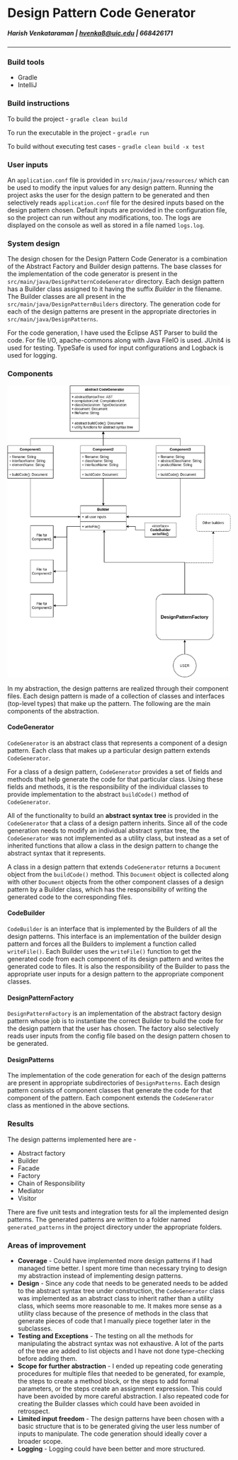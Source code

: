 # Design Pattern Code Generator
##### Harish Venkataraman | hvenka8@uic.edu | 668426171
---
### Build tools
* Gradle
* IntelliJ

### Build instructions

To build the project - ```gradle clean build```

To run the executable in the project - ```gradle run```

To build without executing test cases - ```gradle clean build -x test```

### User inputs

An ```application.conf``` file is provided in ```src/main/java/resources/``` which can be used to modify the input values for any design pattern. Running the project asks the user for the design pattern to be generated and then selectively reads ```application.conf``` file for the desired inputs based on the design pattern chosen. Default inputs are provided in the configuration file, so the project can run without any modifications, too. The logs are displayed on the console as well as stored in a file named ```logs.log```.

### System design

The design chosen for the Design Pattern Code Generator is a combination of the Abstract Factory and Builder design patterns. The base classes for the implementation of the code generator is present in the ```src/main/java/DesignPatternCodeGenerator``` directory. Each design pattern has a Builder class assigned to it having the suffix *Builder* in the filename. The Builder classes are all present in the ```src/main/java/DesignPatternBuilders``` directory. The generation code for each of the design patterns are present in the appropriate directories in ```src/main/java/DesignPatterns```. 

For the code generation, I have used the Eclipse AST Parser to build the code. For file I/O, apache-commons along with Java FileIO is used. JUnit4 is used for testing. TypeSafe is used for input configurations and Logback is used for logging.

### Components

![alt text][uml]

[uml]: readme_resources/uml.png

In my abstraction, the design patterns are realized through their component files. Each design pattern is made of a collection of classes and interfaces (top-level types) that make up the pattern. The following are the main components of the abstraction. 

#### CodeGenerator

```CodeGenerator``` is an abstract class that represents a component of a design pattern. Each class that makes up a particular design pattern extends ```CodeGenerator```.

For a class of a design pattern, ```CodeGenerator``` provides a set of fields and methods that help generate the code for that particular class. Using these fields and methods, it is the responsibility of the individual classes to provide implementation to the abstract ```buildCode()``` method of ```CodeGenerator```. 

All of the functionality to build an **abstract syntax tree** is provided in the ```CodeGenerator``` that a class of a design pattern inherits. Since all of the code generation needs to modify an individual abstract syntax tree, the ```CodeGenerator``` was not implemented as a utility class, but instead as a set of inherited functions that allow a class in the design pattern to change the abstract syntax that it represents.

A class in a design pattern that extends ```CodeGenerator``` returns a ```Document``` object from the ```buildCode()``` method. This ```Document``` object is collected along with other ```Document``` objects from the other component classes of a design pattern by a Builder class, which has the responsibility of writing the generated code to the corresponding files.

#### CodeBuilder

```CodeBuilder``` is an interface that is implemented by the Builders of all the design patterns. This interface is an implementation of the builder design pattern and forces all the Builders to implement a function called ```writeFile()```. Each Builder uses the ```writeFile()``` function to get the generated code from each component of its design pattern and writes the generated code to files. It is also the responsibility of the Builder to pass the appropriate user inputs for a design pattern to the appropriate component classes.

#### DesignPatternFactory

```DesignPatternFactory``` is an implementation of the abstract factory design pattern whose job is to instantiate the correct Builder to build the code for the design pattern that the user has chosen. The factory also selectively reads user inputs from the config file based on the design pattern chosen to be generated.

#### DesignPatterns

The implementation of the code generation for each of the design patterns are present in appropriate subdirectories of ```DesignPatterns```. Each design pattern consists of component classes that generate the code for that component of the pattern. Each component extends the ```CodeGenerator``` class as mentioned in the above sections.

### Results

The design patterns implemented here are - 

* Abstract factory
* Builder
* Facade
* Factory
* Chain of Responsibility
* Mediator
* Visitor

There are five unit tests and integration tests for all the implemented design patterns. The generated patterns are written to a folder named ```generated_patterns``` in the project directory under the appropriate folders.

### Areas of improvement

* **Coverage** - Could have implemented more design patterns if I had managed time better. I spent more time than necessary trying to design my abstraction instead of implementing design patterns.
* **Design** - Since any code that needs to be generated needs to be added to the abstract syntax tree under construction, the ```CodeGenerator``` class was implemented as an abstract class to inherit rather than a utility class, which seems more reasonable to me. It makes more sense as a utility class because of the presence of methods in the class that generate pieces of code that I manually piece together later in the subclasses.
* **Testing and Exceptions** - The testing on all the methods for manipulating the abstract syntax was not exhaustive. A lot of the parts of the tree are added to list objects and I have not done type-checking before adding them.
* **Scope for further abstraction** - I ended up repeating code generating procedures for multiple files that needed to be generated, for example, the steps to create a method block, or the steps to add formal parameters, or the steps create an assignment expression. This could have been avoided by more careful abstraction. I also repeated code for creating the Builder classes which could have been avoided in retrospect.
* **Limited input freedom** - The design patterns have been chosen with a basic structure that is to be generated giving the user less number of inputs to manipulate. The code generation should ideally cover a broader scope.
* **Logging** - Logging could have been better and more structured.